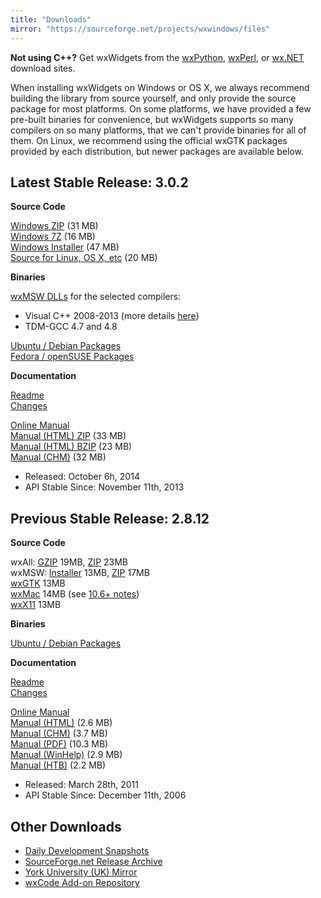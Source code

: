 ```yaml
---
title: "Downloads"
mirror: "https://sourceforge.net/projects/wxwindows/files"
---
```


<div class="alert alert-info">
  <strong>Not using C++?</strong>
  Get wxWidgets from the
  <a href="http://wxpython.org/download.php" class="alert-link" target="_new">wxPython</a>,
  <a href="http://wxperl.eu/download.html" class="alert-link" target="_new">wxPerl</a>, or
  <a href="http://wxnet.sourceforge.net/binary.html" class="alert-link" target="_new">wx.NET</a>
  download sites.
</div>

When installing wxWidgets on Windows or OS X, we always recommend building the
library from source yourself, and only provide the source package for most
platforms. On some platforms, we have provided a few pre-built binaries for
convenience, but wxWidgets supports so many compilers on so many platforms,
that we can't provide binaries for all of them. On Linux, we recommend using
the official wxGTK packages provided by each distribution, but newer packages
are available below.


## Latest Stable Release: 3.0.2

<div class="row">
  <div class="col-sm-6">
    <div class="well well-small">
      <p><strong>Source Code</strong></p>
      <a href="{{ page.mirror }}/3.0.2/wxWidgets-3.0.2.zip">Windows ZIP</a> (31 MB)<br>
      <a href="{{ page.mirror }}/3.0.2/wxWidgets-3.0.2.7z">Windows 7Z</a> (16 MB)<br>
      <a href="{{ page.mirror }}/3.0.2/wxMSW-Setup-3.0.2.exe">Windows Installer</a> (47 MB)<br>
      <a href="{{ page.mirror }}/3.0.2/wxWidgets-3.0.2.tar.bz2">Source for Linux, OS X, etc</a> (20 MB)<br>
      <p></p>
      <p><strong>Binaries</strong></p>
      <a href="{{ page.mirror }}/3.0.2/binaries/">wxMSW DLLs</a> for the selected compilers:
      <ul>
        <li>Visual C++ 2008-2013 (more details <a href="http://wxwidgets.blogspot.com/2012/08/how-to-use-294-wxmsw-binaries.html">here</a>)</li>
        <li>TDM-GCC 4.7 and 4.8</li>
      </ul>
      <a href="http://codelite.org/LiteEditor/WxWidgets30Binaries#toc2" target="_new">Ubuntu / Debian Packages</a><br>
      <a href="http://codelite.org/LiteEditor/WxWidgets30Binaries#toc3" target="_new">Fedora / openSUSE Packages</a>
    </div>
  </div>
  <div class="col-sm-6">
    <div class="well well-small">
      <p><strong>Documentation</strong></p>
      <a href="https://github.com/wxWidgets/wxWidgets/blob/WX_3_0_1/docs/readme.txt">Readme</a><br>
      <a href="https://github.com/wxWidgets/wxWidgets/blob/WX_3_0_1/docs/changes.txt#L577-L684">Changes</a><br>
      <p></p>
      <a href="http://docs.wxwidgets.org/3.0/">Online Manual</a><br>
      <a href="{{ page.mirror }}/3.0.2/wxWidgets-3.0.2-docs-html.zip">Manual (HTML) ZIP</a> (33 MB)<br>
      <a href="{{ page.mirror }}/3.0.2/wxWidgets-3.0.2-docs-html.tar.bz2">Manual (HTML) BZIP</a> (23 MB)<br>
      <a href="{{ page.mirror }}/3.0.2/wxWidgets-3.0.2-docs-chm.zip">Manual (CHM)</a> (32 MB)
    </div>
  </div>
</div>

* Released: October 6h, 2014
* API Stable Since: November 11th, 2013


## Previous Stable Release: 2.8.12

<div class="row">
  <div class="col-sm-6">
    <div class="well well-small">
      <p><strong>Source Code</strong></p>
      wxAll: <a href="{{ page.mirror }}/2.8.12/wxWidgets-2.8.12.tar.gz">GZIP</a> 19MB, <a href="{{ page.mirror }}/2.8.12/wxWidgets-2.8.12.zip">ZIP</a> 23MB<br>
      wxMSW: <a href="{{ page.mirror }}/2.8.12/wxMSW-2.8.12-Setup.exe">Installer</a> 13MB, <a href="{{ page.mirror }}/2.8.12/wxMSW-2.8.12.zip">ZIP</a> 17MB<br>
      <a href="{{ page.mirror }}/2.8.12/wxGTK-2.8.12.tar.gz">wxGTK</a> 13MB<br>
      <a href="{{ page.mirror }}/2.8.12/wxMac-2.8.12.tar.gz">wxMac</a> 14MB (see <a href="http://wiki.wxwidgets.org/Development:_wxMac#Building_under_10.6_Snow_Leopard">10.6+ notes</a>)<br>
      <a href="{{ page.mirror }}/2.8.12/wxX11-2.8.12.tar.gz">wxX11</a> 13MB<br>
      <p></p>
      <p><strong>Binaries</strong></p>
      <a href="http://wiki.wxpython.org/InstallingOnUbuntuOrDebian">Ubuntu / Debian Packages</a>
    </div>
  </div>
  <div class="col-sm-6">
    <div class="well well-small">
      <p><strong>Documentation</strong></p>
      <a href="{{ page.mirror }}/2.8.12/readme-2.8.12.txt">Readme</a><br>
      <a href="{{ page.mirror }}/2.8.12/changes-2.8.12.txt">Changes</a><br>
      <p></p>
      <a href="http://docs.wxwidgets.org/2.8/">Online Manual</a><br>
      <a href="{{ page.mirror }}/2.8.12/wxWidgets-2.8.12-HTML.zip">Manual (HTML)</a> (2.6 MB)<br>
      <a href="{{ page.mirror }}/2.8.12/wxWidgets-2.8.12-CHM.zip">Manual (CHM)</a> (3.7 MB)<br>
      <a href="{{ page.mirror }}/2.8.12/wxWidgets-2.8.12-PDF.zip">Manual (PDF)</a> (10.3 MB)<br>
      <a href="{{ page.mirror }}/2.8.12/wxWidgets-2.8.12-HLP.zip">Manual (WinHelp)</a> (2.9 MB)<br>
      <a href="{{ page.mirror }}/2.8.12/wxWidgets-2.8.12-HTB.zip">Manual (HTB)</a> (2.2 MB)
    </div>
  </div>
</div>

* Released: March 28th, 2011
* API Stable Since: December 11th, 2006



## Other Downloads

* [Daily Development Snapshots](http://biolpc22.york.ac.uk/pub/Daily_HEAD/)
* [SourceForge.net Release Archive](https://sourceforge.net/projects/wxwindows/files/)
* [York University (UK) Mirror](http://biolpc22.york.ac.uk/pub/)
* [wxCode Add-on Repository](http://wxcode.sourceforge.net/)
